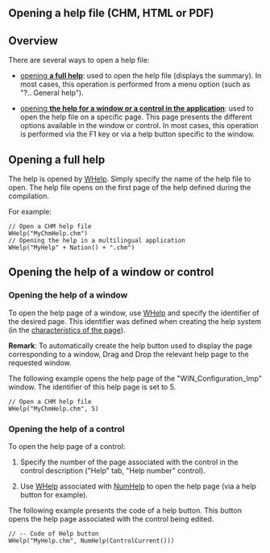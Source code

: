 
## Opening a help file (CHM, HTML or PDF)
			



<a name="NOTE1"></a>
<a name="NOTE1_1"></a>


## Overview
<a name="overview_ELTTEXTE000126"></a>
There are several ways to open a help file:

- [opening **a full help**](#NOTE2_1): used to open the help file (displays the summary). 
	In most cases, this operation is performed from a menu option (such as  "?.. General help").

- [opening **the help for a window or a control in the application**](#NOTE3_1): used to open the help file on a specific page. This page presents the different options available in the window or control. 
	In most cases, this operation is performed via the F1 key or via a help button specific to the window.




<a name="NOTE2"></a>
<a name="NOTE2_1"></a>


## Opening a full help
<a name="opening_full_help_ELTTEXTE000150"></a>
The help is opened by [WHelp](../WDLang1/3013053.md). Simply specify the name of the help file to open. The help file opens on the first page of the help defined during the compilation.

For example:


```wl
// Open a CHM help file
WHelp("MyChmHelp.chm")
// Opening the help in a multilingual application
WHelp("MyHelp" + Nation() + ".chm")
```


<a name="NOTE3"></a>
<a name="NOTE3_1"></a>


## Opening the help of a window or control
<a name="opening_the_help_window_control_ELTTEXTE000174"></a>


### Opening the help of a window
<a name="opening_the_help_window_ELTPARAGRAPHE000045"></a>

To open the help page of a window, use [WHelp](../WDLang1/3013053.md) and specify the identifier of the desired page. This identifier was defined when creating the help system (in the [characteristics of the page](../Editeurs/2010024.md)).

**Remark**: To automatically create the help button used to display the page corresponding to a window, Drag and Drop the relevant help page to the requested window.

The following example opens the help page of the "WIN_Configuration_Imp" window. The identifier of this help page is set to 5.


```wl
// Open a CHM help file
WHelp("MyChmHelp.chm", 5)
```

<a name="NOTE3_2"></a>


### Opening the help of a control
<a name="opening_the_help_control_ELTPARAGRAPHE000064"></a>

To open the help page of a control:

1. Specify the number of the page associated with the control in the control description ("Help" tab, "Help number" control).

2. Use [WHelp](../WDLang1/3013053.md) associated with [NumHelp](../WDLang1/3013027.md) to open the help page (via a help button for example).




The following example presents the code of a help button. This button opens the help page associated with the control being edited.


```wl
// -- Code of Help button
WHelp("MyHelp.chm", NumHelp(ControlCurrent()))
```



